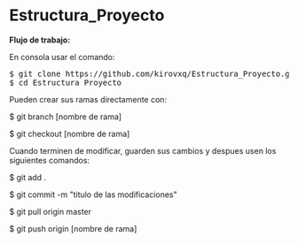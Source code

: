 # Estructura_Proyecto

<b>Flujo de trabajo:</b>

En consola usar el comando:
<pre>$ git clone https://github.com/kirovxq/Estructura_Proyecto.git
$ cd Estructura_Proyecto</pre>

Pueden crear sus ramas directamente con:

$ git branch [nombre de rama]

$ git checkout [nombre de rama]

Cuando terminen de modificar, guarden sus cambios y despues usen los siguientes comandos:

$ git add .

$ git commit -m "titulo de las modificaciones"

$ git pull origin master

$ git push origin [nombre de rama]

